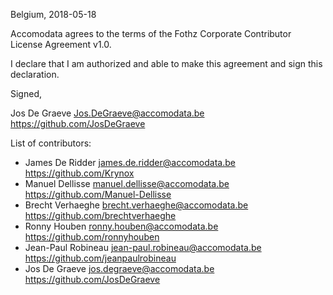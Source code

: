 Belgium, 2018-05-18

Accomodata agrees to the terms of the Fothz Corporate Contributor License
Agreement v1.0.

I declare that I am authorized and able to make this agreement and sign this
declaration.

Signed,

Jos De Graeve Jos.DeGraeve@accomodata.be https://github.com/JosDeGraeve

List of contributors:

* James De Ridder james.de.ridder@accomodata.be https://github.com/Krynox
* Manuel Dellisse manuel.dellisse@accomodata.be https://github.com/Manuel-Dellisse
* Brecht Verhaeghe brecht.verhaeghe@accomodata.be https://github.com/brechtverhaeghe
* Ronny Houben ronny.houben@accomodata.be https://github.com/ronnyhouben
* Jean-Paul Robineau jean-paul.robineau@accomodata.be https://github.com/jeanpaulrobineau
* Jos De Graeve jos.degraeve@accomodata.be https://github.com/JosDeGraeve
